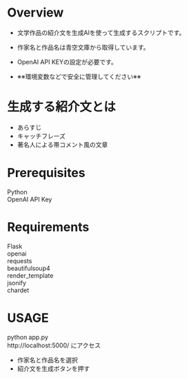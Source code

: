 # Overview
- 文学作品の紹介文を生成AIを使って生成するスクリプトです。
- 作家名と作品名は青空文庫から取得しています。<br />

- OpenAI API KEYの設定が必要です。<br />
- ※※環境変数などで安全に管理してください※※<br />

# 生成する紹介文とは
- あらすじ
- キャッチフレーズ
- 著名人による帯コメント風の文章

# Prerequisites
Python<br />
OpenAI API Key

# Requirements
Flask<br />
openai<br />
requests<br />
beautifulsoup4<br />
render_template<br />
jsonify<br />
chardet<br />

# USAGE
python app.py<br />
http://localhost:5000/ にアクセス
- 作家名と作品名を選択
- 紹介文を生成ボタンを押す



